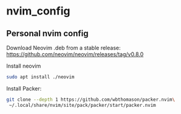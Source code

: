 # nvim_config
## Personal nvim config

Download Neovim .deb from a stable release:
https://github.com/neovim/neovim/releases/tag/v0.8.0

Install neovim
```bash
sudo apt install ./neovim
```

Install Packer:
```bash
git clone --depth 1 https://github.com/wbthomason/packer.nvim\
 ~/.local/share/nvim/site/pack/packer/start/packer.nvim
```

